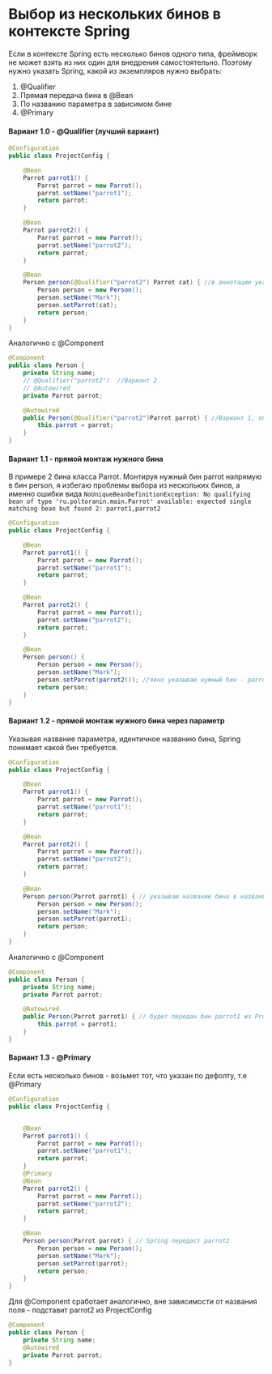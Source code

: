 # Выбор из нескольких бинов в контексте Spring

Если в контексте Spring есть несколько бинов одного типа, фреймворк
не может взять из них один для внедрения самостоятельно. Поэтому нужно
указать Spring, какой из экземпляров нужно выбрать:
1. @Qualifier
2. Прямая передача бина в @Bean
3. По названию параметра в зависимом бине
4. @Primary


#### Вариант 1.0 - @Qualifier (лучший вариант)
```java
@Configuration
public class ProjectConfig {

    @Bean
    Parrot parrot1() {
        Parrot parrot = new Parrot();
        parrot.setName("parrot1");
        return parrot;
    }

    @Bean
    Parrot parrot2() {
        Parrot parrot = new Parrot();
        parrot.setName("parrot2");
        return parrot;
    }

    @Bean
    Person person(@Qualifier("parrot2") Parrot cat) { //в аннотации указываю какой бин требуется, название параметра не имеет значения. "parrot2" - это название метода parrot2() (соглашение, для бинов не использовать глаголы)
        Person person = new Person();
        person.setName("Mark");
        person.setParrot(cat);
        return person;
    }
}
```
Аналогично с @Component
```java
@Component
public class Person {
    private String name;
    // @Qualifier("parrot2")  //Вариант 2
    // @Autowired
    private Parrot parrot;

    @Autowired
    public Person(@Qualifier("parrot2")Parrot parrot) { //Вариант 1, оптимальный
        this.parrot = parrot;
    }
}
```

#### Вариант 1.1 - прямой монтаж нужного бина
В примере 2 бина класса Parrot.
Монтируя нужный бин parrot напрямую в бин person, я избегаю проблемы выбора из нескольких бинов, а именно
ошибки вида `NoUniqueBeanDefinitionException: No qualifying bean of type 'ru.poltoranin.main.Parrot' available: expected single matching bean but found 2: parrot1,parrot2`
```java
@Configuration
public class ProjectConfig {

    @Bean
    Parrot parrot1() {
        Parrot parrot = new Parrot();
        parrot.setName("parrot1");
        return parrot;
    }

    @Bean
    Parrot parrot2() {
        Parrot parrot = new Parrot();
        parrot.setName("parrot2");
        return parrot;
    }

    @Bean
    Person person() {
        Person person = new Person();
        person.setName("Mark");
        person.setParrot(parrot2()); //явно указываю нужный бин - parrot2
        return person;
    }
}
```
#### Вариант 1.2 - прямой монтаж нужного бина через параметр
Указывая название параметра, идентичное названию бина, Spring понимает какой бин требуется.
```java
@Configuration
public class ProjectConfig {

    @Bean
    Parrot parrot1() {
        Parrot parrot = new Parrot();
        parrot.setName("parrot1");
        return parrot;
    }

    @Bean
    Parrot parrot2() {
        Parrot parrot = new Parrot();
        parrot.setName("parrot2");
        return parrot;
    }

    @Bean
    Person person(Parrot parrot1) { // указываю название бина в названии параметра - parrot1
        Person person = new Person();
        person.setName("Mark");
        person.setParrot(parrot1);
        return person;
    }
}
```
Аналогично с @Component
```java
@Component
public class Person {
    private String name;
    private Parrot parrot;

    @Autowired
    public Person(Parrot parrot1) { // будет передан бин parrot1 из ProjectConfig
        this.parrot = parrot1;
    }
}
```

#### Вариант 1.3 - @Primary
Если есть несколько бинов - возьмет тот, что указан по дефолту, т.е @Primary

```java
@Configuration
public class ProjectConfig {


    @Bean
    Parrot parrot1() {
        Parrot parrot = new Parrot();
        parrot.setName("parrot1");
        return parrot;
    }
    @Primary
    @Bean
    Parrot parrot2() {
        Parrot parrot = new Parrot();
        parrot.setName("parrot2");
        return parrot;
    }

    @Bean
    Person person(Parrot parrot) { // Spring передаст parrot2
        Person person = new Person();
        person.setName("Mark");
        person.setParrot(parrot);
        return person;
    }
}
```
Для @Component сработает аналогично, вне зависимости от названия поля - подставит parrot2 из ProjectConfig
```java
@Component
public class Person {
    private String name;
    @Autowired
    private Parrot parrot;
}
```